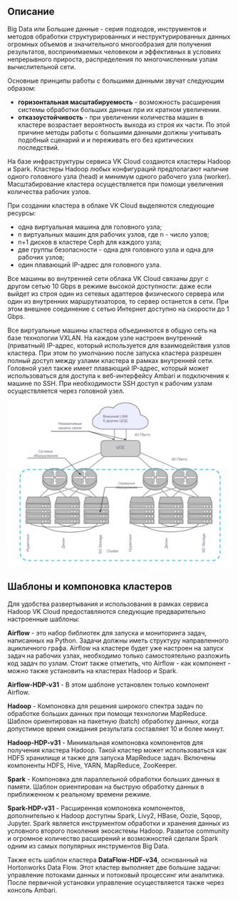 ## Описание

Big Data или Большие данные - серия подходов, инструментов и методов обработки структурированных и неструктурированных данных огромных объемов и значительного многообразия для получения результатов, воспринимаемых человеком и эффективных в условиях непрерывного прироста, распределения по многочисленным узлам вычислительной сети.

Основные принципы работы с большими данными звучат следующим образом:

- **горизонтальная масштабируемость** - возможность расширения системы обработки больших данных при их кратном увеличении.
- **отказоустойчивость** - при увеличении количества машин в кластере возрастает вероятность выхода из строя их части. По этой причине методы работы с большими данными должны учитывать подобный сценарий и и переживать его без критических последствий.

На базе инфраструктуры сервиса VK Cloud создаются кластеры Hadoop и Spark. Кластеры Hadoop любых конфигураций предполагают наличие одного головного узла (head) и минимум одного рабочего узла (worker). Масштабирование кластера осуществляется при помощи увеличения количества рабочих узлов.

При создании кластера в облаке VK Cloud выделяются следующие ресурсы:

- одна виртуальная машина для головного узла;
- n виртуальных машин для рабочих узлов, где n - число узлов;
- n+1 дисков в кластере Ceph для каждого узла;
- две группы безопасности - одна для головного узла и одна для рабочих узлов;
- один плавающий IP-адрес для головного узла.

Все машины во внутренней сети облака VK Cloud связаны друг с другом сетью 10 Gbps в режиме высокой доступности: даже если выйдет из строя один из сетевых адаптеров физического сервера или один из внутренних маршрутизаторов, то сервер останется в сети. При этом внешнее соединение с сетью Интернет доступно на скорости до 1 Gbps.

Все виртуальные машины кластера объединяются в общую сеть на базе технологии VXLAN. На каждом узле настроен внутренний (приватный) IP-адрес, который используется для взаимодействия узлов кластера. При этом по умолчанию после запуска кластера разрешен полный доступ между узлами кластера в рамках внутренней сети. Головной узел также имеет плавающий IP-адрес, который может использоваться для доступа к веб-интерфейсу Ambari и подключения к машине по SSH. При необходимости SSH доступ к рабочим узлам осуществляется через головной узел.

![](./assets/1598477914744-1598477914744.png)

## Шаблоны и компоновка кластеров

Для удобства развертывания и использования в рамках сервиса Hadoop VK Cloud предоставляются следующие предварительно настроенные шаблоны:

**Airflow** \- это набор библиотек для запуска и мониторинга задач, написанных на Python. Задачи должны иметь структуру направленного ацикличного графа. Airflow на кластере будет уже настроен на запуск задач на рабочих узлах, необходимо только самостоятельно разложить код задач по узлам. Стоит также отметить, что Airflow - как компонент - можно также установить на кластерах Hadoop и Spark.

**Airflow-HDP-v31** - В этом шаблоне установлен только компонент Airflow.

**Hadoop** \- Компоновка для решения широкого спектра задач по обработке больших данных при помощи технологии MapReduce. Шаблон ориентирован на пакетную (batch) обработку данных, когда допустимое время ожидания результата составляет 10 и более минут.

**Hadoop-HDP-v31** \- Минимальная компоновка компонентов для получения кластера Hadoop. Такой кластер может использоваться как HDFS хранилище и также для запуска MapReduce задач. Включены компоненты HDFS, Hive, YARN, MapReduce, ZooKeeper.

**Spark** \- Компоновка для параллельной обработки больших данных в памяти. Шаблон ориентирован на быструю обработку данных в приближенном к реальному времени режиме.

**Spark-HDP-v31** - Расширенная компоновка компонентов, дополнительно к Hadoop доступны Spark, Livy2, HBase, Oozie, Sqoop, Jupyter. Spark является инструментом обработки и хранения данных из условного второго поколения экосистемы Hadoop. Развитое community и огромное количество расширений и возможностей сделали Spark одним из самых популярных инструментов Big Data.

Также есть шаблон кластера **DataFlow-HDF-v34**, основанный на Hortonworks Data Flow. Этот кластер выполняет две большие задачи: управление потоками данных и потоковый процессинг или аналитика. После первичной установки управление осуществляется также через консоль Ambari.
